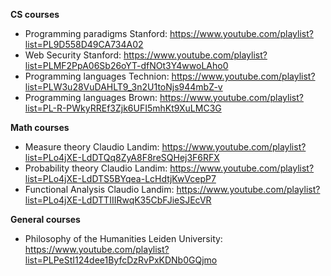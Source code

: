 **CS courses**

 - Programming paradigms Stanford: https://www.youtube.com/playlist?list=PL9D558D49CA734A02
 -  Web Security Stanford: https://www.youtube.com/playlist?list=PLMF2PpA06Sb26oYT-dfNOt3Y4wwoLAho0
 - Programming languages Technion: https://www.youtube.com/playlist?list=PLW3u28VuDAHLT9_3n2U1toNjs944mbZ-v
 - Programming languages Brown: https://www.youtube.com/playlist?list=PL-R-PWkyRREf3Zjk6UFI5mhKt9XuLMC3G

**Math courses**

 - Measure theory Claudio Landim:
   https://www.youtube.com/playlist?list=PLo4jXE-LdDTQq8ZyA8F8reSQHej3F6RFX
 - Probability theory Claudio Landim: https://www.youtube.com/playlist?list=PLo4jXE-LdDTS5BYqea-LcHdtjKwVcepP7
 - Functional Analysis Claudio Landim: https://www.youtube.com/playlist?list=PLo4jXE-LdDTTIIIRwqK35CbFJieSJEcVR

**General courses**

 - Philosophy of the Humanities Leiden University:
   https://www.youtube.com/playlist?list=PLPeStI124dee1ByfcDzRvPxKDNb0GQjmo

